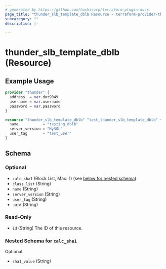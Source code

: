 ```yaml
---
# generated by https://github.com/hashicorp/terraform-plugin-docs
page_title: "thunder_slb_template_dblb Resource - terraform-provider-thunder"
subcategory: ""
description: |-
  
---
```


# thunder_slb_template_dblb (Resource)



## Example Usage

```terraform
provider "thunder" {
  address  = var.dut9049
  username = var.username
  password = var.password
}

resource "thunder_slb_template_dblb" "test_thunder_slb_template_dblb" {
  name           = "testing_dblb"
  server_version = "MySQL"
  user_tag       = "test_user"
}
```

<!-- schema generated by tfplugindocs -->
## Schema

### Optional

- `calc_sha1` (Block List, Max: 1) (see [below for nested schema](#nestedblock--calc_sha1))
- `class_list` (String)
- `name` (String)
- `server_version` (String)
- `user_tag` (String)
- `uuid` (String)

### Read-Only

- `id` (String) The ID of this resource.

<a id="nestedblock--calc_sha1"></a>
### Nested Schema for `calc_sha1`

Optional:

- `sha1_value` (String)


